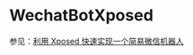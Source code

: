 # WechatBotXposed
 参见：[利用 Xposed 快速实现一个简易微信机器人](https://blankeer.github.io/2018/05/09/%E5%88%A9%E7%94%A8-Xposed-%E5%BF%AB%E9%80%9F%E5%AE%9E%E7%8E%B0%E4%B8%80%E4%B8%AA%E7%AE%80%E6%98%93%E5%BE%AE%E4%BF%A1%E6%9C%BA%E5%99%A8%E4%BA%BA/)